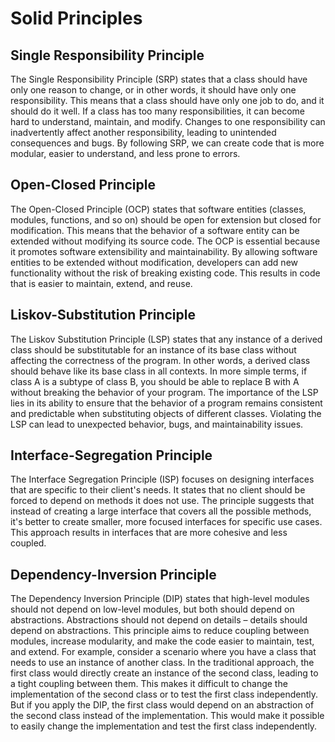 # Solid Principles

## Single Responsibility Principle

The Single Responsibility Principle (SRP) states that a class should have only one reason to change, or in other words, it should have only one responsibility. This means that a class should have only one job to do, and it should do it well.
If a class has too many responsibilities, it can become hard to understand, maintain, and modify. Changes to one responsibility can inadvertently affect another responsibility, leading to unintended consequences and bugs. By following SRP, we can create code that is more modular, easier to understand, and less prone to errors.


## Open-Closed Principle
The Open-Closed Principle (OCP) states that software entities (classes, modules, functions, and so on) should be open for extension but closed for modification. This means that the behavior of a software entity can be extended without modifying its source code.
The OCP is essential because it promotes software extensibility and maintainability. By allowing software entities to be extended without modification, developers can add new functionality without the risk of breaking existing code. This results in code that is easier to maintain, extend, and reuse.


## Liskov-Substitution Principle
The Liskov Substitution Principle (LSP) states that any instance of a derived class should be substitutable for an instance of its base class without affecting the correctness of the program.
In other words, a derived class should behave like its base class in all contexts. In more simple terms, if class A is a subtype of class B, you should be able to replace B with A without breaking the behavior of your program.
The importance of the LSP lies in its ability to ensure that the behavior of a program remains consistent and predictable when substituting objects of different classes. Violating the LSP can lead to unexpected behavior, bugs, and maintainability issues.


## Interface-Segregation Principle
The Interface Segregation Principle (ISP) focuses on designing interfaces that are specific to their client's needs. It states that no client should be forced to depend on methods it does not use.
The principle suggests that instead of creating a large interface that covers all the possible methods, it's better to create smaller, more focused interfaces for specific use cases. This approach results in interfaces that are more cohesive and less coupled.


## Dependency-Inversion Principle
The Dependency Inversion Principle (DIP) states that high-level modules should not depend on low-level modules, but both should depend on abstractions. Abstractions should not depend on details – details should depend on abstractions.
This principle aims to reduce coupling between modules, increase modularity, and make the code easier to maintain, test, and extend.
For example, consider a scenario where you have a class that needs to use an instance of another class. In the traditional approach, the first class would directly create an instance of the second class, leading to a tight coupling between them. This makes it difficult to change the implementation of the second class or to test the first class independently.
But if you apply the DIP, the first class would depend on an abstraction of the second class instead of the implementation. This would make it possible to easily change the implementation and test the first class independently.
